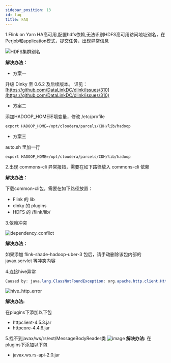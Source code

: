 ```yaml
---
sidebar_position: 13
id: faq
title: FAQ
---
```


1.Flink on Yarn HA高可用,配置hdfs依赖,无法识别HDFS高可用访问地址别名，在Perjob和application模式，提交任务，出现异常信息

![HDFS集群别名](http://www.aiwenmo.com/dinky/dev/docs/HDFS%E9%9B%86%E7%BE%A4%E5%88%AB%E5%90%8D.png)

**解决办法：**

- 方案一

升级 Dinky 至 0.6.2 及后续版本。
详见：[https://github.com/DataLinkDC/dlink/issues/310](https://github.com/DataLinkDC/dlink/issues/310)
- 方案二

添加HADOOP_HOME环境变量，修改 /etc/profile
``` shell
export HADOOP_HOME=/opt/cloudera/parcels/CDH/lib/hadoop
```

- 方案三

auto.sh 里加一行
``` shell
export HADOOP_HOME=/opt/cloudera/parcels/CDH/lib/hadoop
```

2.出现 commons-cli 异常报错，需要在如下路径放入 commons-cli 依赖

**解决办法：**

下载common-cli包，需要在如下路径放置：
- Flink 的 lib
- dinky 的 plugins
- HDFS 的 /flink/lib/

3.依赖冲突

![dependency_conflict](http://www.aiwenmo.com/dinky/docs/zh-CN/faq/dependency_conflict.png)

**解决办法：**

如果添加 flink-shade-hadoop-uber-3 包后，请手动删除该包内部的javax.servlet 等冲突内容

4.连接hive异常

``` java
Caused by: java.lang.ClassNotFoundException: org.apache.http.client.HttpClient
```

![hive_http_error](http://www.aiwenmo.com/dinky/docs/zh-CN/faq/hive_http_error.png)

**解决办法:** 

在plugins下添加以下包
- httpclient-4.5.3.jar
- httpcore-4.4.6.jar

5.找不到javax/ws/rs/ext/MessageBodyReader类
![image](https://user-images.githubusercontent.com/40588644/166678799-13450726-6b89-4a04-9911-0ad0b11cf4dd.png)
**解决办法:**
在plugins下添加以下包
- javax.ws.rs-api-2.0.jar
